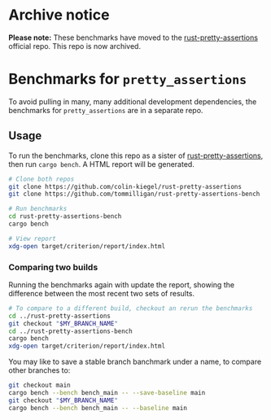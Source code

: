 # Archive notice

**Please note:** These benchmarks have moved to the [rust-pretty-assertions](https://github.com/colin-kiegel/rust-pretty-assertions) official repo. This repo is now archived.

# Benchmarks for `pretty_assertions`

To avoid pulling in many, many additional development dependencies, the benchmarks for `pretty_assertions` are in a separate repo.

## Usage

To run the benchmarks, clone this repo as a sister of [rust-pretty-assertions](https://github.com/colin-kiegel/rust-pretty-assertions), then run `cargo bench`. A HTML report will be generated.

```bash
# Clone both repos
git clone https://github.com/colin-kiegel/rust-pretty-assertions
git clone https://github.com/tommilligan/rust-pretty-assertions-bench

# Run benchmarks
cd rust-pretty-assertions-bench
cargo bench

# View report
xdg-open target/criterion/report/index.html
```

### Comparing two builds

Running the benchmarks again with update the report, showing the difference between the most recent two sets of results.

```bash
# To compare to a different build, checkout an rerun the benchmarks
cd ../rust-pretty-assertions
git checkout "$MY_BRANCH_NAME"
cd ../rust-pretty-assertions-bench
cargo bench
xdg-open target/criterion/report/index.html
```

You may like to save a stable branch banchmark under a name, to compare other branches to:

```bash
git checkout main
cargo bench --bench bench_main -- --save-baseline main
git checkout "$MY_BRANCH_NAME"
cargo bench --bench bench_main -- --baseline main
```

